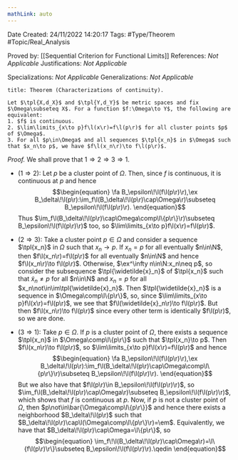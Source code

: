 ```yaml
---
mathLink: auto
---
```


<div class="topSpace"></div>

Date Created: 24/11/2022 14:20:17
Tags: #Type/Theorem #Topic/Real_Analysis

Proved by: [[Sequential Criterion for Functional Limits]]
References: <i>Not Applicable</i>
Justifications: <i>Not Applicable</i>

Specializations: <i>Not Applicable</i>
Generalizations: <i>Not Applicable</i>

``` ad-Theorem
title: Theorem (Characterizations of continuity).

Let $\tpl{X,d_X}$ and $\tpl{Y,d_Y}$ be metric spaces and fix $\Omega\subseteq X$. For a function $f:\Omega\to Y$, the following are equivalent:
1. $f$ is continuous.
2. $\lim\limits_{x\to p}f\l(x\r)=f\l(p\r)$ for all cluster points $p$ of $\Omega$.
3. For all $p\in\Omega$ and all sequences $\tpl{x_n}$ in $\Omega$ such that $x_n\to p$, we have $f\l(x_n\r)\to f\l(p\r)$.

```

<i>Proof.</i> We shall prove that $1\Rightarrow2\Rightarrow3\Rightarrow1$.
* ($1\Rightarrow2$): Let $p$ be a cluster point of $\Omega$. Then, since $f$ is continuous, it is continuous at $p$ and hence
$$\begin{equation}
    \fa B_\epsilon\!\l(f\l(p\r)\r),\ex B_\delta\!\l(p\r):\im_f\l(B_\delta\!\l(p\r)\cap\Omega\r)\subseteq B_\epsilon\!\l(f\l(p\r)\r).
\end{equation}$$
Thus $\im_f\l(B_\delta\!\l(p\r)\cap\Omega\comp\l\{p\r\}\r)\subseteq B_\epsilon\!\l(f\l(p\r)\r)$ too, so $\lim\limits_{x\to p}f\l(x\r)=f\l(p\r)$.

* ($2\Rightarrow3$): Take a cluster point $p\in\Omega$ and consider a sequence $\tpl{x_n}$ in $\Omega$ such that $x_n\to p$. If $x_n=p$ for all eventually $n\in\N$, then $f\l(x_n\r)=f\l(p\r)$ for all eventually $n\in\N$ and hence $f\l(x_n\r)\to f\l(p\r)$. Otherwise, $\ex^\infty n\in\N:x_n\neq p$, so consider the subsequence $\tpl{\widetilde{x}_n}$ of $\tpl{x_n}$ such that $\widetilde{x}_n\neq p$ for all $n\in\N$ and $x_n=p$ for all $x_n\not\in\im\tpl{\widetilde{x}_n}$. Then $\tpl{\widetilde{x}_n}$ is a sequence in $\Omega\comp\l\{p\r\}$, so, since $\lim\limits_{x\to p}f\l(x\r)=f\l(p\r)$, we see that $f\l(\widetilde{x}_n\r)\to f\l(p\r)$. But then $f\l(x_n\r)\to f\l(p\r)$ since every other term is identically $f\l(p\r)$, so we are done.
* ($3\Rightarrow1$): Take $p\in\Omega$. If $p$ is a cluster point of $\Omega$, there exists a sequence $\tpl{x_n}$ in $\Omega\comp\l\{p\r\}$ such that $\tpl{x_n}\to p$. Then $f\l(x_n\r)\to f\l(p\r)$, so $\lim\limits_{x\to p}f\l(x\r)=f\l(p\r)$ and hence
$$\begin{equation}
    \fa B_\epsilon\!\l(f\l(p\r)\r),\ex B_\delta\!\l(p\r):\im_f\l(B_\delta\!\l(p\r)\cap\Omega\comp\l\{p\r\}\r)\subseteq B_\epsilon\!\l(f\l(p\r)\r).
\end{equation}$$
But we also have that $f\l(p\r)\in B_\epsilon\!\l(f\l(p\r)\r)$, so $\im_f\l(B_\delta\!\l(p\r)\cap\Omega\r)\subseteq B_\epsilon\!\l(f\l(p\r)\r)$, which shows that $f$ is continuous at $p$. Now, if $p$ is not a cluster point of $\Omega$, then $p\not\in\bar{\Omega\comp\l\{p\r\}}$ and hence there exists a neighborhood $B_\delta\!\l(p\r)$ such that $B_\delta\!\l(p\r)\cap\l(\Omega\comp\l\{p\r\}\r)=\em$. Equivalently, we have that $B_\delta\!\l(p\r)\cap\Omega=\l\{p\r\}$, so
$$\begin{equation}
    \im_f\!\l(B_\delta\!\l(p\r)\cap\Omega\r)=\l\{f\l(p\r)\r\}\subseteq B_\epsilon\!\l(f\l(p\r)\r).\qedin
\end{equation}$$
